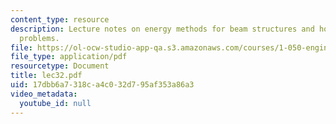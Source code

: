 ```yaml
---
content_type: resource
description: Lecture notes on energy methods for beam structures and how to solve
  problems.
file: https://ol-ocw-studio-app-qa.s3.amazonaws.com/courses/1-050-engineering-mechanics-i-fall-2007/17dbb6a7318ca4c032d795af353a86a3_lec32.pdf
file_type: application/pdf
resourcetype: Document
title: lec32.pdf
uid: 17dbb6a7-318c-a4c0-32d7-95af353a86a3
video_metadata:
  youtube_id: null
---
```

